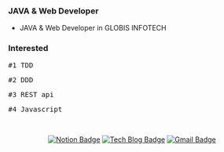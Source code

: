 ### JAVA & Web Developer

- JAVA & Web Developer in GLOBIS INFOTECH

### Interested

<pre>#1 TDD</pre> 
<pre>#2 DDD</pre> 
<pre>#3 REST api</pre>
<pre>#4 Javascript</pre>

<br>

<div align=center>
  
[![Notion Badge](https://img.shields.io/badge/-Portpolio-lightgrey?style=flat-square&logo=notion&link=https://www.notion.so/devjeong/Java-Backend-Developer-528afe77c47d42e58bec8cd269465b76/)](https://www.notion.so/devjeong/Java-Backend-Developer-528afe77c47d42e58bec8cd269465b76/)
[![Tech Blog Badge](http://img.shields.io/badge/-Tech%20blog-black?style=flat-square&logo=blogger&link=https://polarisdev.tistory.com/)](https://polarisdev.tistory.com/)
[![Gmail Badge](https://img.shields.io/badge/Gmail-d14836?style=flat-square&logo=Gmail&logoColor=white&link=mailto:jinung.dev@gmail.com)](mailto:jinung.dev@gmail.com)

</div>
<!--
**Jeong-Jinung/Jeong-Jinung** is a ✨ _special_ ✨ repository because its `README.md` (this file) appears on your GitHub profile.

Here are some ideas to get you started:

- 🔭 I’m currently working on ...
- 🌱 I’m currently learning ...
- 👯 I’m looking to collaborate on ...
- 🤔 I’m looking for help with ...
- 💬 Ask me about ...
- 📫 How to reach me: ...
- 😄 Pronouns: ...
- ⚡ Fun fact: ...
-->
